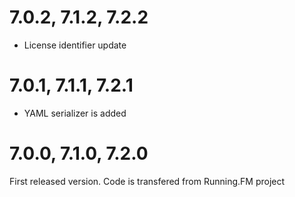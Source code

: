 7.0.2, 7.1.2, 7.2.2
===================
* License identifier update

7.0.1, 7.1.1, 7.2.1
===================
* YAML serializer is added

7.0.0, 7.1.0, 7.2.0
===================
First released version. Code is transfered from Running.FM project